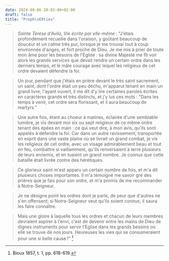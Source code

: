 ```yaml
---
date: 2024-09-06 20:03:00+02:00
draft: false
title: "Proph\xE9ties"
---
```





> *Sainte Térèse d'Avila, Vie écrite par elle-même* :  "J'étais profondément recueilie dans l'oraison, y goûtant beaucoup de douceur et un calme très pur, lorsque je me trouvai tout à coup environnée d'anges, et fort proche de Dieu. Je me mis à prier de toute mon âme pour les besoins de l'Eglise : sa divine Majesté me fît voir alors les grands services que devait rendre un certain ordre dans les derniers temps, et le mâle courage avec lequel les religieux de cet ordre devaient défendre la foi.

> Un jour, pendant que j'étais en prière devant le très saint sacrement, un saint, dont l'ordre était un peu déchu, m'apparut tenant en main un grand livre; l'ayant ouvert, il me dit d'y lire certaines paroles écrites en caractères grands et très distincts, et j'y lus ces mots : "Dans les temps à venir, cet ordre sera florissant, et il aura beaucoup de martyrs."

> Une autre fois, étant au choeur à matines, éclairée d'une semblable lumière, je vis devant moi six ou sept religieux de ce même ordre tenant des épées en main : ce qui veut dire, à mon avis, qu'ils sont appelés à défendre la foi. Car dans un autre ravissement, transportée en esprit dans une vaste plaine où se livrait un grand combat, je vis les religieux de cet ordre, avec un visage admirablement beau et tout en feu, combattre si vaillamment, qu'ils renversaient à terre plusieurs de leurs ennemis, et en tuaient un grand nombre. Je connus que cette bataille était livrée contre des hérétiques. 

> Ce glorieux saint m'est apparu un certain nombre de fois, et m'a dit plusieurs choses importantes. Il m'a témoigné me savoir gré des prières que je fais pour son ordre, et m'a promis de me recommander à Notre-Seigneur.

> Je ne désigne point les ordres dont je parle, de peur que d'autres ne s'en offensent; si Notre-Seigneur veut qu'ils soient connus, il saura les faire connaître.

> Mais une gloire à laquelle tous les ordres et chacun de leurs membres devraient aspirer à l'envi, c'est de devenir entre les mains de Dieu de dignes instruments pour servir l'Eglise dans les grands besoins où elle se trouve de nos jours. Heureuses les vies qui se consumeraient pour une si belle cause !" [^1]

[^1]: Bioux 1857, t. 1, pp. 618-619.
